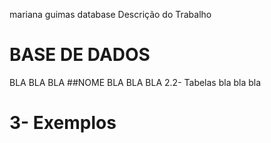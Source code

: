 
mariana guimas database
Descrição do Trabalho
# BASE DE DADOS
BLA BLA BLA
##NOME
BLA BLA BLA
2.2- Tabelas
bla bla bla 
# 3- Exemplos

